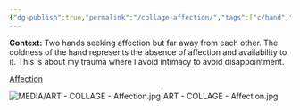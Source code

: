 ```yaml
---
{"dg-publish":true,"permalink":"/collage-affection/","tags":["c/hand","c/colour-blue","c/abstract","c/colour-purple","collage/year-2020","collage/printed","collage/book/2020","collage/series/crystallized-feelings"],"created":"2024-06-28T12:56:47.000-04:00","updated":"2025-08-26T15:07:36.520-04:00"}
---
```



**Context:** Two hands seeking affection but far away from each other. The coldness of the hand represents the absence of affection and availability to it. This is about my trauma where I avoid intimacy to avoid disappointment.

[Affection](https://www.instagram.com/p/CH0l6QzhlKr/)

![MEDIA/ART - COLLAGE - Affection.jpg|ART - COLLAGE - Affection.jpg](/img/user/MEDIA/ART%20-%20COLLAGE%20-%20Affection.jpg)
